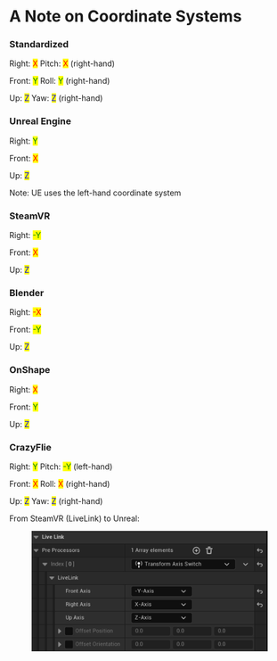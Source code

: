 # A Note on Coordinate Systems

### Standardized

Right: <mark style="color:red;">X</mark>     Pitch: <mark style="color:red;">X</mark> (right-hand)

Front: <mark style="color:green;">Y</mark>     Roll: <mark style="color:green;">Y</mark> (right-hand)

Up: <mark style="color:blue;">Z</mark>         Yaw: <mark style="color:blue;">Z</mark> (right-hand)



### Unreal Engine

Right: <mark style="color:green;">Y</mark>

Front: <mark style="color:red;">X</mark>

Up: <mark style="color:blue;">Z</mark>

Note: UE uses the left-hand coordinate system



### SteamVR

Right: <mark style="color:green;">-Y</mark>

Front: <mark style="color:red;">X</mark>

Up: <mark style="color:blue;">Z</mark>



### Blender

Right: <mark style="color:red;">-X</mark>

Front: <mark style="color:green;">-Y</mark>

Up: <mark style="color:blue;">Z</mark>



### OnShape

Right: <mark style="color:red;">X</mark>

Front: <mark style="color:green;">Y</mark>

Up: <mark style="color:blue;">Z</mark>



### CrazyFlie

Right: <mark style="color:green;">Y</mark>     Pitch: <mark style="color:green;">-Y</mark> (left-hand)

Front: <mark style="color:red;">X</mark>     Roll: <mark style="color:red;">X</mark> (right-hand)

Up: <mark style="color:blue;">Z</mark>         Yaw: <mark style="color:blue;">Z</mark> (right-hand)





From SteamVR (LiveLink) to Unreal:

<figure><img src="../.gitbook/assets/image (9) (2).png" alt=""><figcaption></figcaption></figure>
